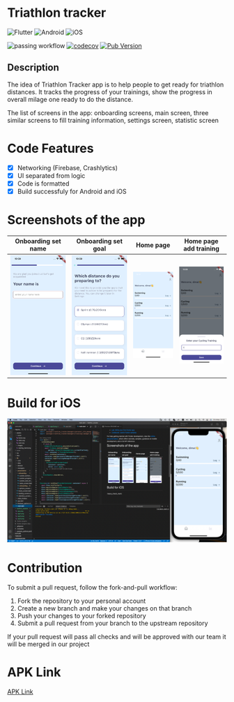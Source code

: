 # Triathlon tracker

![Flutter](https://img.shields.io/badge/Flutter-%2302569B.svg?style=for-the-badge&logo=Flutter&logoColor=white)
![Android](https://img.shields.io/badge/Android-3DDC84?style=for-the-badge&logo=android&logoColor=white)
![iOS](https://img.shields.io/badge/iOS-000000?style=for-the-badge&logo=ios&logoColor=white)

![passing workflow](https://github.com/dmitriipolushin/triathlon_tracker/actions/workflows/build.yaml/badge.svg)
[![codecov](https://codecov.io/gh/dmitriipolushin/triathlon_tracker/branch/master/graph/badge.svg?token=NX3A63NBYQ)](https://codecov.io/gh/dmitriipolushin/triathlon_tracker)
[![Pub Version](https://img.shields.io/pub/v/badges?color=blueviolet)](https://pub.dev/packages/badges)

## Description

The idea of Triathlon Tracker app is to help people to get ready for triathlon distances. It tracks the progress of your trainings, show the progress in overall milage one ready to do the distance.

The list of screens in the app: onboarding screens, main screen, three similar screens to fill training information, settings screen, statistic screen

# Code Features

- [x] Networking (Firebase, Crashlytics)
- [x] UI separated from logic
- [x] Code is formatted
- [x] Build successfuly for Android and iOS

# Screenshots of the app

| Onboarding set name | Onboarding set goal | Home page | Home page add training |
| ------------- | ------------- | ------------- | ------------- 
| ![app](/readme_assetes/app.png) | ![app](/readme_assetes/app1.png) | ![app](/readme_assetes/app2.png) | ![app](/readme_assetes/app3.png) |

# Build for iOS

![app](/readme_assetes/app_ios.png)

# Contribution

To submit a pull request, follow the fork-and-pull workflow:

1. Fork the repository to your personal account
2. Create a new branch and make your changes on that branch
3. Push your changes to your forked repository
4. Submit a pull request from your branch to the upstream repository

If your pull request will pass all checks and will be approved with our team it will be merged in our project


# APK Link

[APK Link](https://drive.google.com/file/d/1kxoy3S77wezeK0uByaluOtRrBxCILBar/view?usp=sharing)